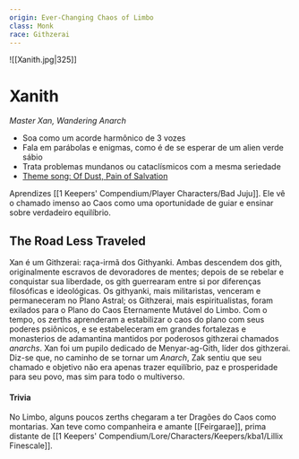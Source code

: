 ```yaml
---
origin: Ever-Changing Chaos of Limbo
class: Monk
race: Githzerai
---
```


 ![[Xanith.jpg|325]] 

# Xanith
*Master Xan, Wandering Anarch*
- Soa como um acorde harmônico de 3 vozes
- Fala em parábolas e enigmas, como é de se esperar de um alien verde sábio
- Trata problemas mundanos ou cataclísmicos com a mesma seriedade
- [Theme song: Of Dust, Pain of Salvation](https://www.youtube.com/watch?v=Ef_qNCq92AA)

Aprendizes
[[1 Keepers' Compendium/Player Characters/Bad Juju]]. Ele vê o chamado imenso ao Caos como uma oportunidade de guiar e ensinar sobre verdadeiro equilíbrio.

## The Road Less Traveled
Xan é um Githzerai: raça-irmã dos Githyanki. Ambas descendem dos gith, originalmente escravos de devoradores de mentes; depois de se rebelar e conquistar sua liberdade, os gith guerrearam entre si por diferenças filosóficas e ideológicas. Os githyanki, mais militaristas, venceram e permaneceram no Plano Astral; os Githzerai, mais espiritualistas, foram exilados para o Plano do Caos Eternamente Mutável do Limbo. 
Com o tempo, os zerths aprenderam a estabilizar o caos do plano com seus poderes psiônicos, e se estabeleceram em grandes fortalezas e monasterios de adamantina mantidos por poderosos githzerai chamados *anarchs*. 
Xan foi um pupilo dedicado de Menyar-ag-Gith, líder dos githzerai. Diz-se que, no caminho de se tornar um *Anarch*, Zak sentiu que seu chamado e objetivo não era apenas trazer equilíbrio, paz e prosperidade para seu povo, mas sim para todo o multiverso. 

#### Trivia
No Limbo, alguns poucos zerths chegaram a ter Dragões do Caos como montarias. Xan teve como companheira e amante [[Feirgarae]], prima distante de [[1 Keepers' Compendium/Lore/Characters/Keepers/kba1/Lillix Finescale]]. 